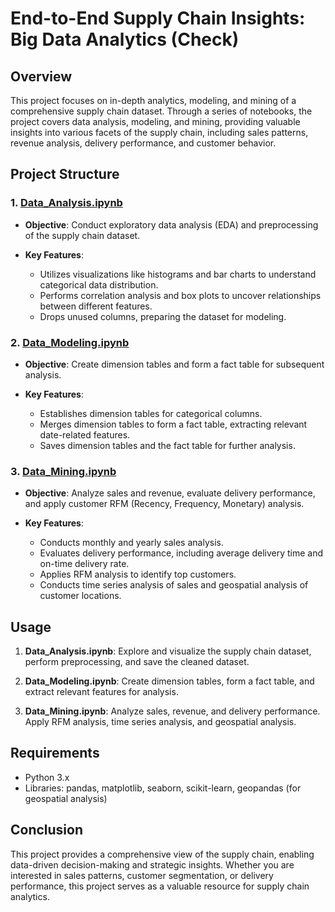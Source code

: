 # End-to-End Supply Chain Insights: Big Data Analytics (Check)

## Overview

This project focuses on in-depth analytics, modeling, and mining of a comprehensive supply chain dataset. Through a series of notebooks, the project covers data analysis, modeling, and mining, providing valuable insights into various facets of the supply chain, including sales patterns, revenue analysis, delivery performance, and customer behavior.

## Project Structure

### 1. [Data_Analysis.ipynb](./Data_Analysis.ipynb)

- **Objective**: Conduct exploratory data analysis (EDA) and preprocessing of the supply chain dataset.
  
- **Key Features**:
  - Utilizes visualizations like histograms and bar charts to understand categorical data distribution.
  - Performs correlation analysis and box plots to uncover relationships between different features.
  - Drops unused columns, preparing the dataset for modeling.

### 2. [Data_Modeling.ipynb](./Data_Modeling.ipynb)

- **Objective**: Create dimension tables and form a fact table for subsequent analysis.
  
- **Key Features**:
  - Establishes dimension tables for categorical columns.
  - Merges dimension tables to form a fact table, extracting relevant date-related features.
  - Saves dimension tables and the fact table for further analysis.

### 3. [Data_Mining.ipynb](./Data_Mining.ipynb)

- **Objective**: Analyze sales and revenue, evaluate delivery performance, and apply customer RFM (Recency, Frequency, Monetary) analysis.
  
- **Key Features**:
  - Conducts monthly and yearly sales analysis.
  - Evaluates delivery performance, including average delivery time and on-time delivery rate.
  - Applies RFM analysis to identify top customers.
  - Conducts time series analysis of sales and geospatial analysis of customer locations.

## Usage

1. **Data_Analysis.ipynb**: Explore and visualize the supply chain dataset, perform preprocessing, and save the cleaned dataset.

2. **Data_Modeling.ipynb**: Create dimension tables, form a fact table, and extract relevant features for analysis.

3. **Data_Mining.ipynb**: Analyze sales, revenue, and delivery performance. Apply RFM analysis, time series analysis, and geospatial analysis.

## Requirements

- Python 3.x
- Libraries: pandas, matplotlib, seaborn, scikit-learn, geopandas (for geospatial analysis)

## Conclusion

This project provides a comprehensive view of the supply chain, enabling data-driven decision-making and strategic insights. Whether you are interested in sales patterns, customer segmentation, or delivery performance, this project serves as a valuable resource for supply chain analytics.
